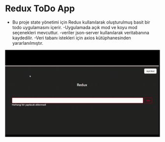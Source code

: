 # Redux ToDo App

- Bu proje state yönetimi için Redux kullanılarak oluşturulmuş basit bir todo uygulamasını içerir.
  -Uygulamada açık mod ve koyu mod seçenekleri mevcuttur.
  -veriler json-server kullanılarak veritabanına kaydedilir.
  -Veri tabanı istekleri için axios kütüphanesinden yararlanılmıştır.

![](/public/screen.gif)
